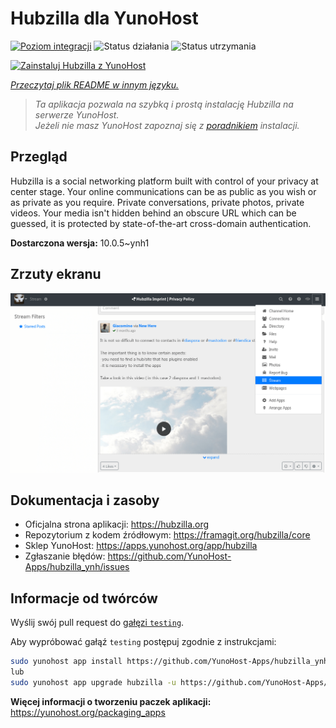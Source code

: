 <!--
To README zostało automatycznie wygenerowane przez <https://github.com/YunoHost/apps/tree/master/tools/readme_generator>
Nie powinno być ono edytowane ręcznie.
-->

# Hubzilla dla YunoHost

[![Poziom integracji](https://apps.yunohost.org/badge/integration/hubzilla)](https://ci-apps.yunohost.org/ci/apps/hubzilla/)
![Status działania](https://apps.yunohost.org/badge/state/hubzilla)
![Status utrzymania](https://apps.yunohost.org/badge/maintained/hubzilla)

[![Zainstaluj Hubzilla z YunoHost](https://install-app.yunohost.org/install-with-yunohost.svg)](https://install-app.yunohost.org/?app=hubzilla)

*[Przeczytaj plik README w innym języku.](./ALL_README.md)*

> *Ta aplikacja pozwala na szybką i prostą instalację Hubzilla na serwerze YunoHost.*  
> *Jeżeli nie masz YunoHost zapoznaj się z [poradnikiem](https://yunohost.org/install) instalacji.*

## Przegląd

Hubzilla is a social networking platform built with control of your privacy at center stage. Your online communications can be as public as you wish or as private as you require. Private conversations, private photos, private videos. Your media isn't hidden behind an obscure URL which can be guessed, it is protected by state-of-the-art cross-domain authentication.


**Dostarczona wersja:** 10.0.5~ynh1

## Zrzuty ekranu

![Zrzut ekranu z Hubzilla](./doc/screenshots/hubzilla-1.png)

## Dokumentacja i zasoby

- Oficjalna strona aplikacji: <https://hubzilla.org>
- Repozytorium z kodem źródłowym: <https://framagit.org/hubzilla/core>
- Sklep YunoHost: <https://apps.yunohost.org/app/hubzilla>
- Zgłaszanie błędów: <https://github.com/YunoHost-Apps/hubzilla_ynh/issues>

## Informacje od twórców

Wyślij swój pull request do [gałęzi `testing`](https://github.com/YunoHost-Apps/hubzilla_ynh/tree/testing).

Aby wypróbować gałąź `testing` postępuj zgodnie z instrukcjami:

```bash
sudo yunohost app install https://github.com/YunoHost-Apps/hubzilla_ynh/tree/testing --debug
lub
sudo yunohost app upgrade hubzilla -u https://github.com/YunoHost-Apps/hubzilla_ynh/tree/testing --debug
```

**Więcej informacji o tworzeniu paczek aplikacji:** <https://yunohost.org/packaging_apps>
